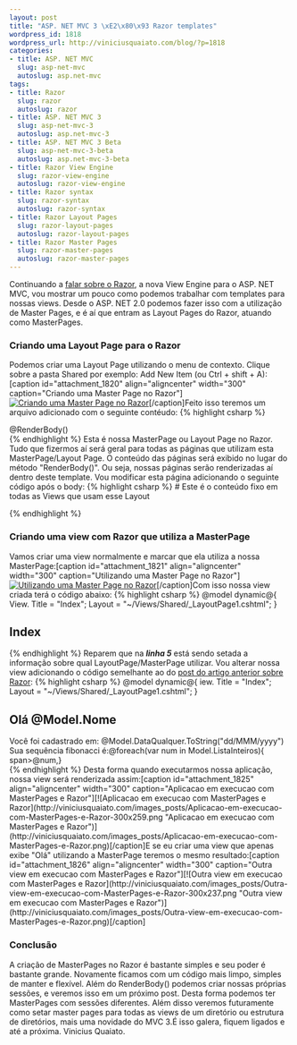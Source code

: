 ```yaml
--- 
layout: post
title: "ASP. NET MVC 3 \xE2\x80\x93 Razor templates"
wordpress_id: 1818
wordpress_url: http://viniciusquaiato.com/blog/?p=1818
categories: 
- title: ASP. NET MVC
  slug: asp-net-mvc
  autoslug: asp.net-mvc
tags: 
- title: Razor
  slug: razor
  autoslug: razor
- title: ASP. NET MVC 3
  slug: asp-net-mvc-3
  autoslug: asp.net-mvc-3
- title: ASP. NET MVC 3 Beta
  slug: asp-net-mvc-3-beta
  autoslug: asp.net-mvc-3-beta
- title: Razor View Engine
  slug: razor-view-engine
  autoslug: razor-view-engine
- title: Razor syntax
  slug: razor-syntax
  autoslug: razor-syntax
- title: Razor Layout Pages
  slug: razor-layout-pages
  autoslug: razor-layout-pages
- title: Razor Master Pages
  slug: razor-master-pages
  autoslug: razor-master-pages
---
```

Continuando a [falar sobre o Razor](http://viniciusquaiato.com/blog/asp-net-mvc-3-razor-view-engine/), a nova View Engine para o ASP. NET MVC, vou mostrar um pouco como podemos trabalhar com templates para nossas views. Desde o ASP. NET 2.0 podemos fazer isso com a utilização de Master Pages, e é aí que entram as Layout Pages do Razor, atuando como MasterPages.

### Criando uma Layout Page para o Razor
Podemos criar uma Layout Page utilizando o menu de contexto. Clique sobre a pasta Shared por exemplo: Add New Item (ou Ctrl + shift + A):[caption id="attachment_1820" align="aligncenter" width="300" caption="Criando uma Master Page no Razor"][![Criando uma Master Page no Razor](http://viniciusquaiato.com/images_posts/Criando-uma-Master-Page-no-Razor-300x190.png "Criando uma Master Page no Razor")](http://viniciusquaiato.com/images_posts/Criando-uma-Master-Page-no-Razor.png)[/caption]Feito isso teremos um arquivo adicionado com o seguinte contéudo:
{% highlight csharp %}
<head><title>@View.Title</title></head><body><div>@RenderBody()</div></body></html>
{% endhighlight %}
Esta é nossa MasterPage ou Layout Page no Razor. Tudo que fizermos aí será geral para todas as páginas que utilizam esta MasterPage/Layout Page. O conteúdo das páginas será exibido no lugar do método "RenderBody()". Ou seja, nossas páginas serão renderizadas aí dentro deste template. Vou modificar esta página adicionando o seguinte código após o body:
{% highlight csharp %}
# Este é o conteúdo fixo em todas as Views que usam esse Layout

{% endhighlight %}


### Criando uma view com Razor que utiliza a MasterPage
Vamos criar uma view normalmente e marcar que ela utiliza a nossa MasterPage:[caption id="attachment_1821" align="aligncenter" width="300" caption="Utilizando uma Master Page no Razor"][![Utilizando uma Master Page no Razor](http://viniciusquaiato.com/images_posts/Utilizando-uma-Master-Page-no-Razor-300x118.png "Utilizando uma Master Page no Razor")](http://viniciusquaiato.com/images_posts/Utilizando-uma-Master-Page-no-Razor.png)[/caption]Com isso nossa view criada terá o código abaixo:
{% highlight csharp %}
@model dynamic@{    View. Title = "Index";
    Layout = "~/Views/Shared/_LayoutPage1.cshtml";
    }
    

## Index

{% endhighlight %}
Reparem que na **_linha 5_** está sendo setada a informação sobre qual LayoutPage/MasterPage utilizar. Vou alterar nossa view adicionando o código semelhante ao do [post do artigo anterior sobre Razor](http://viniciusquaiato.com/blog/asp-net-mvc-3-razor-view-engine/):
{% highlight csharp %}
@model dynamic@{
iew. Title = "Index";
    Layout = "~/Views/Shared/_LayoutPage1.cshtml";
    }


## Olá @Model.Nome
<div>
Você foi cadastrado em: @Model.DataQualquer.ToString("dd/MMM/yyyy")
Sua sequência fibonacci é:@foreach(var num in Model.ListaInteiros){
span>@num,</span>}
</div>
{% endhighlight %}
Desta forma quando executarmos nossa aplicação, nossa view será renderizada assim:[caption id="attachment_1825" align="aligncenter" width="300" caption="Aplicacao em execucao com MasterPages e Razor"][![Aplicacao em execucao com MasterPages e Razor](http://viniciusquaiato.com/images_posts/Aplicacao-em-execucao-com-MasterPages-e-Razor-300x259.png "Aplicacao em execucao com MasterPages e Razor")](http://viniciusquaiato.com/images_posts/Aplicacao-em-execucao-com-MasterPages-e-Razor.png)[/caption]E se eu criar uma view que apenas exibe "Olá" utilizando a MasterPage teremos o mesmo resultado:[caption id="attachment_1826" align="aligncenter" width="300" caption="Outra view em execucao com MasterPages e Razor"][![Outra view em execucao com MasterPages e Razor](http://viniciusquaiato.com/images_posts/Outra-view-em-execucao-com-MasterPages-e-Razor-300x237.png "Outra view em execucao com MasterPages e Razor")](http://viniciusquaiato.com/images_posts/Outra-view-em-execucao-com-MasterPages-e-Razor.png)[/caption]

### Conclusão
A criação de MasterPages no Razor é bastante simples e seu poder é bastante grande. Novamente ficamos com um código mais limpo, simples de manter e flexível. Além do RenderBody() podemos criar nossas próprias sessões, e veremos isso em um próximo post. Desta forma podemos ter MasterPages com sessões diferentes. Além disso veremos futuramente como setar master pages para todas as views de um diretório ou estrutura de diretórios, mais uma novidade do MVC 3.É isso galera, fiquem ligados e até a próxima. Vinicius Quaiato.
